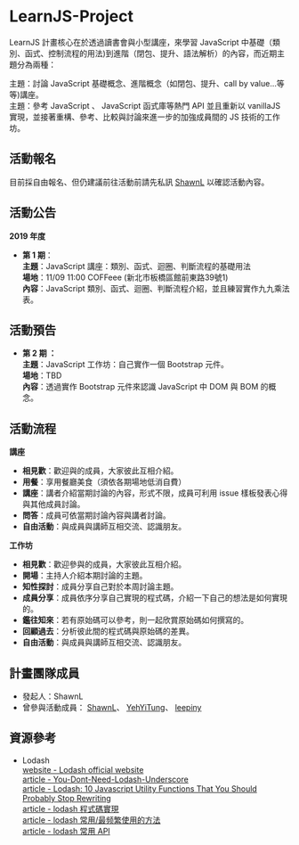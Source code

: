 # LearnJS-Project

LearnJS 計畫核心在於透過讀書會與小型講座，來學習 JavaScript 中基礎（類別、函式、控制流程的用法)到進階（閉包、提升、語法解析）的內容，而近期主題分為兩種：<br>

主題：討論 JavaScript 基礎概念、進階概念（如閉包、提升、call by value...等等)講座。<br>
主題：參考 JavaScript 、 JavaScript 函式庫等熱門 API 並且重新以 vanillaJS 實現，並接著重構、參考、比較與討論來進一步的加強成員間的 JS 技術的工作坊。<br>

## 活動報名

目前採自由報名、但仍建議前往活動前請先私訊 [ShawnL](https://github.com/shawnlin0201) 以確認活動內容。

## 活動公告

**2019 年度** <br>
- **第 1 期**：<br>
  **主題**：JavaScript 講座：類別、函式、迴圈、判斷流程的基礎用法 <br>
  **場地**：11/09 11:00 COFFeee (新北市板橋區館前東路39號1) <br>
  **內容**：JavaScript 類別、函式、迴圈、判斷流程介紹，並且練習實作九九乘法表。 <br>
 
 ## 活動預告
 
- **第 2 期 ：**<br>
  **主題**：JavaScript 工作坊：自己實作一個 Bootstrap 元件。 <br>
  **場地**：TBD <br>
  **內容**：透過實作 Bootstrap 元件來認識 JavaScript 中 DOM 與 BOM 的概念。 <br>

## 活動流程

**講座**
- **相見歡**：歡迎與的成員，大家彼此互相介紹。
- **用餐**：享用餐廳美食（須依各期場地低消自費）
- **講座**：講者介紹當期討論的內容，形式不限，成員可利用 issue 樣板發表心得與其他成員討論。
- **問答**：成員可依當期討論內容與講者討論。
- **自由活動**：與成員與講師互相交流、認識朋友。

**工作坊**
- **相見歡**：歡迎參與的成員，大家彼此互相介紹。
- **開場**：主持人介紹本期討論的主題。
- **知性探討**：成員分享自己對於本周討論主題。
- **成員分享**：成員依序分享自己實現的程式碼，介紹一下自己的想法是如何實現的。
- **鑑往知來**：若有原始碼可以參考，則一起欣賞原始碼如何撰寫的。
- **回顧過去**：分析彼此間的程式碼與原始碼的差異。
- **自由活動**：與成員與講師互相交流、認識朋友。

## 計畫團隊成員

- 發起人：ShawnL
- 曾參與活動成員：
[ShawnL](https://github.com/shawnlin0201)、
[YehYiTung](https://github.com/yehyitung)、
[leepiny](https://github.com/leepiny)



## 資源參考

- Lodash<br>
  [website - Lodash official website](https://lodash.com/docs/4.17.15)<br>
  [article - You-Dont-Need-Lodash-Underscore](https://github.com/you-dont-need/You-Dont-Need-Lodash-Underscore)<br>
  [article - Lodash: 10 Javascript Utility Functions That You Should Probably Stop Rewriting](https://colintoh.com/blog/lodash-10-javascript-utility-functions-stop-rewriting)<br>
  [article - lodash 程式碼實現](https://siddharam.com.tw/post/20190423/)<br>
  [article - lodash 常用/最频繁使用的方法](https://blog.csdn.net/Embrace924/article/details/80757854)<br>
  [article - lodash 常用 API](https://blog.poetries.top/2018/12/06/lodash-api/)<br>

